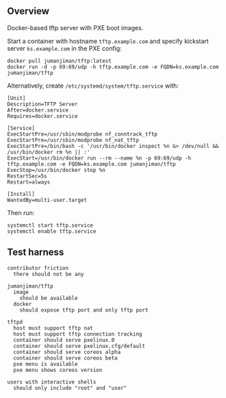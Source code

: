 ## Overview

Docker-based tftp server with PXE boot images.

Start a container with hostname `tftp.example.com` and
specify kickstart server `ks.example.com` in the PXE config:

    docker pull jumanjiman/tftp:latest
    docker run -d -p 69:69/udp -h tftp.example.com -e FQDN=ks.example.com jumanjiman/tftp

Alternatively, create `/etc/systemd/system/tftp.service` with:

```
[Unit]
Description=TFTP Server
After=docker.service
Requires=docker.service

[Service]
ExecStartPre=/usr/sbin/modprobe nf_conntrack_tftp
ExecStartPre=/usr/sbin/modprobe nf_nat_tftp
ExecStartPre=/bin/bash -c '/usr/bin/docker inspect %n &> /dev/null && /usr/bin/docker rm %n || :'
ExecStart=/usr/bin/docker run --rm --name %n -p 69:69/udp -h tftp.example.com -e FQDN=ks.example.com jumanjiman/tftp
ExecStop=/usr/bin/docker stop %n
RestartSec=5s
Restart=always

[Install]
WantedBy=multi-user.target
```

Then run:

    systemctl start tftp.service
    systemctl enable tftp.service


Test harness
------------

    contributor friction
      there should not be any

    jumanjiman/tftp
      image
        should be available
      docker
        should expose tftp port and only tftp port

    tftpd
      host must support tftp nat
      host must support tftp connection tracking
      container should serve pxelinux.0
      container should serve pxelinux.cfg/default
      container should serve coreos alpha
      container should serve coreos beta
      pxe menu is available
      pxe menu shows coreos version

    users with interactive shells
      should only include "root" and "user"

